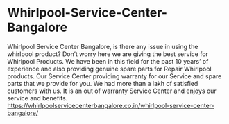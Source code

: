 # Whirlpool-Service-Center-Bangalore
Whirlpool Service Center Bangalore, is there any issue in using the whirlpool product? Don’t worry here we are giving the best service for Whirlpool Products. We have been in this field for the past 10 years’ of experience and also providing genuine spare parts for Repair Whirlpool products. Our Service Center    providing warranty for our Service and spare parts that we provide for you. We had more than a lakh of satisfied customers with us.  It is an out of warranty Service Center and enjoys our service and benefits.      https://whirlpoolservicecenterbangalore.co.in/whirlpool-service-center-bangalore/
